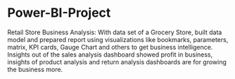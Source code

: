 # Power-BI-Project
Retail Store Business Analysis: With data set of a Grocery Store, built data model and prepared report using visualizations like bookmarks, parameters, matrix, KPI cards, Gauge Chart and others to get business intelligence. Insights out of the sales analysis dashboard showed profit in business, insights of product analysis and return analysis dashboards are for growing the business more.
